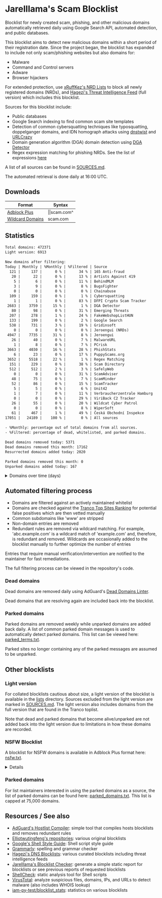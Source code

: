 # Jarelllama's Scam Blocklist

Blocklist for newly created scam, phishing, and other malicious domains automatically retrieved daily using Google Search API, automated detection, and public databases.

This blocklist aims to detect new malicious domains within a short period of their registration date. Since the project began, the blocklist has expanded to include not only scam/phishing websites but also domains for:

- Malware
- Command and Control servers
- Adware
- Browser hijackers

For extended protection, use [xRuffKez's NRD Lists](https://github.com/xRuffKez/NRD) to block all newly registered domains (NRDs), and [Hagezi's Threat Intelligence Feed](https://github.com/hagezi/dns-blocklists?tab=readme-ov-file#tif) (full version) which includes this blocklist.

Sources for this blocklist include:

- Public databases
- Google Search indexing to find common scam site templates
- Detection of common cybersquatting techniques like typosquatting, doppelganger domains, and IDN homograph attacks using [dnstwist](https://github.com/elceef/dnstwist) and [URLCrazy](https://github.com/urbanadventurer/urlcrazy)
- Domain generation algorithm (DGA) domain detection using [DGA Detector](https://github.com/exp0se/dga_detector)
- Regex expression matching for phishing NRDs. See the list of expressions [here](https://github.com/jarelllama/Scam-Blocklist/blob/main/config/phishing_detection.csv)

A list of all sources can be found in [SOURCES.md](https://github.com/jarelllama/Scam-Blocklist/blob/main/SOURCES.md).

The automated retrieval is done daily at 16:00 UTC.

## Downloads

| Format | Syntax |
| --- | --- |
| [Adblock Plus](https://raw.githubusercontent.com/jarelllama/Scam-Blocklist/main/lists/adblock/scams.txt) | \|\|scam.com^ |
| [Wildcard Domains](https://raw.githubusercontent.com/jarelllama/Scam-Blocklist/main/lists/wildcard_domains/scams.txt) | scam.com |

## Statistics

``` text
Total domains: 472371
Light version: 6913

New domains after filtering:
Today | Monthly | %Monthly | %Filtered | Source
  121 |     137 |      0 % |      34 % | 165 Anti-fraud
   20 |      22 |      0 % |      13 % | Artists Against 419
    5 |       6 |      0 % |      11 % | BehindMLM
    3 |       9 |      0 % |       8 % | BugsFighter
    0 |       0 |      0 % |       0 % | Chainabuse
  109 |     159 |      0 % |       1 % | Cybersquatting
    1 |       1 |      0 % |      83 % | DFPI Crypto Scam Tracker
 2683 |    3759 |     15 % |       1 % | DGA Detector
   80 |      98 |      0 % |      31 % | Emerging Threats
  207 |     278 |      1 % |      24 % | FakeWebshopListHUN
  133 |     199 |      0 % |       2 % | Google Search
  538 |     731 |      3 % |      19 % | Gridinsoft
    0 |       0 |      0 % |       0 % | Jeroengui (NRDs)
 4947 |    7735 |     31 % |       8 % | Jeroengui
   26 |      40 |      0 % |       7 % | MalwareURL
    1 |       8 |      0 % |       7 % | PCrisk
 3663 |    4030 |     16 % |      28 % | PhishStats
    6 |      23 |      0 % |      17 % | PuppyScams.org
 3652 |    5518 |     22 % |       1 % | Regex Matching
  151 |     229 |      0 % |      38 % | Scam Directory
  512 |     512 |      2 % |       3 % | SafelyWeb
    0 |       0 |      0 % |      31 % | ScamAdviser
   48 |      75 |      0 % |       7 % | ScamMinder
   52 |      86 |      0 % |      15 % | ScamTracker
    5 |       5 |      0 % |       6 % | Unit42
    1 |       7 |      0 % |      11 % | Verbraucherzentrale Hamburg
    0 |       0 |      0 % |      29 % | ViriBack C2 Tracker
   26 |      55 |      0 % |      20 % | Wildcat Cyber Patrol
    0 |       0 |      0 % |       8 % | WiperSoft
   61 |     467 |      1 % |      49 % | Česká Obchodní Inspekce
17051 |   24189 |    100 % |       0 % | All sources

- %Monthly: percentage out of total domains from all sources.
- %Filtered: percentage of dead, whitelisted, and parked domains.

Dead domains removed today: 5371
Dead domains removed this month: 17162
Resurrected domains added today: 2020

Parked domains removed this month: 0
Unparked domains added today: 167
```

<details>
<summary>Domains over time (days)</summary>

![Domains over time](https://raw.githubusercontent.com/iam-py-test/blocklist_stats/main/stats/Jarelllamas_Scam_Blocklist.png)

Courtesy of iam-py-test/blocklist_stats.
</details>

## Automated filtering process

- Domains are filtered against an actively maintained whitelist
- Domains are checked against the [Tranco Top Sites Ranking](https://tranco-list.eu/) for potential false positives which are then vetted manually
- Common subdomains like 'www' are stripped
- Non-domain entries are removed
- Redundant rules are removed via wildcard matching. For example, 'abc.example.com' is a wildcard match of 'example.com' and, therefore, is redundant and removed. Wildcards are occasionally added to the blocklist manually to further optimize the number of entries

Entries that require manual verification/intervention are notified to the maintainer for fast remediations.

The full filtering process can be viewed in the repository's code.

### Dead domains

Dead domains are removed daily using AdGuard's [Dead Domains Linter](https://github.com/AdguardTeam/DeadDomainsLinter).

Dead domains that are resolving again are included back into the blocklist.

### Parked domains

Parked domains are removed weekly while unparked domains are added back daily. A list of common parked domain messages is used to automatically detect parked domains. This list can be viewed here: [parked_terms.txt](https://github.com/jarelllama/Scam-Blocklist/blob/main/config/parked_terms.txt).

Parked sites no longer containing any of the parked messages are assumed to be unparked.

## Other blocklists

### Light version

For collated blocklists cautious about size, a light version of the blocklist is available in the [lists](https://github.com/jarelllama/Scam-Blocklist/tree/main/lists) directory. Sources excluded from the light version are marked in [SOURCES.md](https://github.com/jarelllama/Scam-Blocklist/blob/main/SOURCES.md). The light version also includes domains from the full version that are found in the Tranco toplist.

Note that dead and parked domains that become alive/unparked are not added back into the light version due to limitations in how these domains are recorded.

### NSFW Blocklist

A blocklist for NSFW domains is available in Adblock Plus format here:
[nsfw.txt](https://raw.githubusercontent.com/jarelllama/Scam-Blocklist/main/lists/adblock/nsfw.txt).

<details>
<summary>Details</summary>
<ul>
<li>Domains are automatically retrieved from the Tranco Top Sites Ranking daily</li>
<li>Dead domains are removed daily</li>
<li>Note that resurrected domains are not added back</li>
<li>Note that parked domains are not checked for</li>
</ul>
Total domains: 14075
<br>
<br>
This blocklist does not just include adult videos, but also NSFW content of the artistic variety (rule34, illustrations, etc).
</details>

### Parked domains

For list maintainers interested in using the parked domains as a source, the list of parked domains can be found here: [parked_domains.txt](https://github.com/jarelllama/Scam-Blocklist/blob/main/data/parked_domains.txt). This list is capped at 75,000 domains.

## Resources / See also

- [AdGuard's Hostlist Compiler](https://github.com/AdguardTeam/HostlistCompiler): simple tool that compiles hosts blocklists and removes redundant rules
- [Elliotwutingfeng's repositories](https://github.com/elliotwutingfeng?tab=repositories): various original blocklists
- [Google's Shell Style Guide](https://google.github.io/styleguide/shellguide.html): Shell script style guide
- [Grammarly](https://grammarly.com/): spelling and grammar checker
- [Hagezi's DNS Blocklists](https://github.com/hagezi/dns-blocklists): various curated blocklists including threat intelligence feeds
- [Jarelllama's Blocklist Checker](https://github.com/jarelllama/Blocklist-Checker): generate a simple static report for blocklists or see previous reports of requested blocklists
- [ShellCheck](https://github.com/koalaman/shellcheck): static analysis tool for Shell scripts
- [VirusTotal](https://www.virustotal.com/): analyze suspicious files, domains, IPs, and URLs to detect malware (also includes WHOIS lookup)
- [iam-py-test/blocklist_stats](https://github.com/iam-py-test/blocklist_stats): statistics on various blocklists
